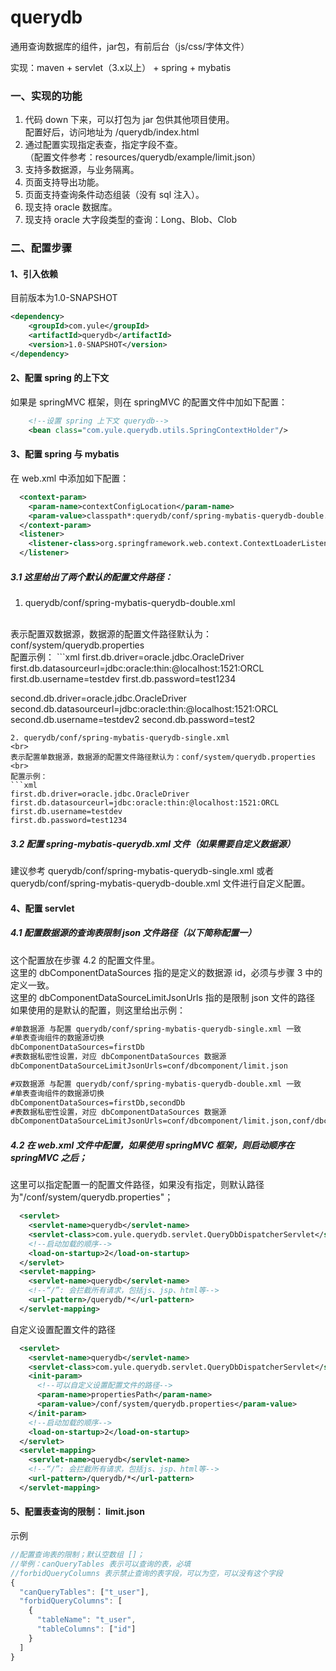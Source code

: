 # querydb
通用查询数据库的组件，jar包，有前后台（js/css/字体文件）

实现：maven + servlet（3.x以上） + spring + mybatis

### 一、实现的功能
1. 代码 down 下来，可以打包为 jar 包供其他项目使用。
<br> 配置好后，访问地址为 /querydb/index.html
2. 通过配置实现指定表查，指定字段不查。
<br>（配置文件参考：resources/querydb/example/limit.json）
3. 支持多数据源，与业务隔离。
4. 页面支持导出功能。
5. 页面支持查询条件动态组装（没有 sql 注入）。
6. 现支持 oracle 数据库。
7. 现支持 oracle 大字段类型的查询：Long、Blob、Clob

### 二、配置步骤
#### 1、引入依赖
目前版本为1.0-SNAPSHOT
```xml
<dependency>
    <groupId>com.yule</groupId>
    <artifactId>querydb</artifactId>
    <version>1.0-SNAPSHOT</version>
</dependency>
```
#### 2、配置 spring 的上下文
如果是 springMVC 框架，则在 springMVC 的配置文件中加如下配置：
```xml
    <!--设置 spring 上下文 querydb-->
    <bean class="com.yule.querydb.utils.SpringContextHolder"/>
```
#### 3、配置 spring 与 mybatis
在 web.xml 中添加如下配置：
```xml
  <context-param>
    <param-name>contextConfigLocation</param-name>
    <param-value>classpath*:querydb/conf/spring-mybatis-querydb-double.xml</param-value>
  </context-param>
  <listener>
    <listener-class>org.springframework.web.context.ContextLoaderListener</listener-class>
  </listener>
```
##### 3.1 这里给出了两个默认的配置文件路径：
1. querydb/conf/spring-mybatis-querydb-double.xml
<br>
表示配置双数据源，数据源的配置文件路径默认为：conf/system/querydb.properties
<br>
配置示例：
```xml
first.db.driver=oracle.jdbc.OracleDriver
first.db.datasourceurl=jdbc:oracle:thin:@localhost:1521:ORCL
first.db.username=testdev
first.db.password=test1234

second.db.driver=oracle.jdbc.OracleDriver
second.db.datasourceurl=jdbc:oracle:thin:@localhost:1521:ORCL
second.db.username=testdev2
second.db.password=test2
```
2. querydb/conf/spring-mybatis-querydb-single.xml
<br>
表示配置单数据源，数据源的配置文件路径默认为：conf/system/querydb.properties
<br>
配置示例：
```xml
first.db.driver=oracle.jdbc.OracleDriver
first.db.datasourceurl=jdbc:oracle:thin:@localhost:1521:ORCL
first.db.username=testdev
first.db.password=test1234
```
##### 3.2 配置 spring-mybatis-querydb.xml 文件（如果需要自定义数据源）<br>
建议参考 querydb/conf/spring-mybatis-querydb-single.xml 或者 querydb/conf/spring-mybatis-querydb-double.xml 文件进行自定义配置。

#### 4、配置 servlet
##### 4.1 配置数据源的查询表限制 json 文件路径（以下简称配置一）
这个配置放在步骤 4.2 的配置文件里。
<br>
这里的 dbComponentDataSources 指的是定义的数据源 id，必须与步骤 3 中的定义一致。
<br>
这里的 dbComponentDataSourceLimitJsonUrls 指的是限制 json 文件的路径
<br>
如果使用的是默认的配置，则这里给出示例：
```xml
#单数据源 与配置 querydb/conf/spring-mybatis-querydb-single.xml 一致
#单表查询组件的数据源切换
dbComponentDataSources=firstDb
#表数据私密性设置，对应 dbComponentDataSources 数据源
dbComponentDataSourceLimitJsonUrls=conf/dbcomponent/limit.json
```
```xml
#双数据源 与配置 querydb/conf/spring-mybatis-querydb-double.xml 一致
#单表查询组件的数据源切换
dbComponentDataSources=firstDb,secondDb
#表数据私密性设置，对应 dbComponentDataSources 数据源
dbComponentDataSourceLimitJsonUrls=conf/dbcomponent/limit.json,conf/dbcomponent/limit2.json
```
##### 4.2 在 web.xml 文件中配置，如果使用 springMVC 框架，则启动顺序在 springMVC 之后；
这里可以指定配置一的配置文件路径，如果没有指定，则默认路径为"/conf/system/querydb.properties"；
```xml
  <servlet>
    <servlet-name>querydb</servlet-name>
    <servlet-class>com.yule.querydb.servlet.QueryDbDispatcherServlet</servlet-class>
    <!--启动加载的顺序-->
    <load-on-startup>2</load-on-startup>
  </servlet>
  <servlet-mapping>
    <servlet-name>querydb</servlet-name>
    <!--“/”: 会拦截所有请求，包括js、jsp、html等-->
    <url-pattern>/querydb/*</url-pattern>
  </servlet-mapping>
```
自定义设置配置文件的路径
```xml
  <servlet>
    <servlet-name>querydb</servlet-name>
    <servlet-class>com.yule.querydb.servlet.QueryDbDispatcherServlet</servlet-class>
    <init-param>
      <!--可以自定义设置配置文件的路径-->
      <param-name>propertiesPath</param-name>
      <param-value>/conf/system/querydb.properties</param-value>
    </init-param>
    <!--启动加载的顺序-->
    <load-on-startup>2</load-on-startup>
  </servlet>
  <servlet-mapping>
    <servlet-name>querydb</servlet-name>
    <!--“/”: 会拦截所有请求，包括js、jsp、html等-->
    <url-pattern>/querydb/*</url-pattern>
  </servlet-mapping>
```
#### 5、配置表查询的限制： limit.json
示例
```javaScript
//配置查询表的限制；默认空数组 []；
//举例：canQueryTables 表示可以查询的表，必填
//forbidQueryColumns 表示禁止查询的表字段，可以为空，可以没有这个字段
{
  "canQueryTables": ["t_user"],
  "forbidQueryColumns": [
    {
      "tableName": "t_user",
      "tableColumns": ["id"]
    }
  ]
}
```